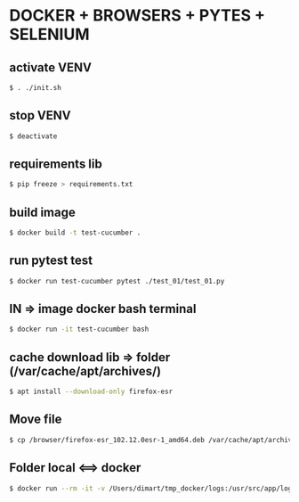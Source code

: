 # DOCKER + BROWSERS + PYTES + SELENIUM

## activate VENV
```bash
$ . ./init.sh
```
## stop VENV
```bash
$ deactivate
```
## requirements lib
```bash
$ pip freeze > requirements.txt
```
## build image
```bash
$ docker build -t test-cucumber .
```
## run pytest test
```bash
$ docker run test-cucumber pytest ./test_01/test_01.py
```
## IN => image docker bash terminal
```bash
$ docker run -it test-cucumber bash
```
## cache download lib => folder (/var/cache/apt/archives/)
```bash
$ apt install --download-only firefox-esr
```
## Move file
```bash
$ cp /browser/firefox-esr_102.12.0esr-1_amd64.deb /var/cache/apt/archives
```
## Folder local <==> docker
```bash
$ docker run --rm -it -v /Users/dimart/tmp_docker/logs:/usr/src/app/logs test-cucumber pytest --alluredir=/usr/src/app/logs ./test_01/test_01.py
```
